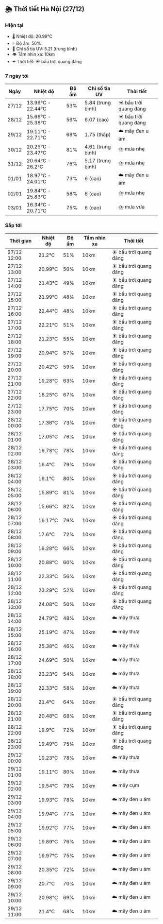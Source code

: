 ## 🌦️ Thời tiết Hà Nội (27/12)

### Hiện tại

- 🌡️ Nhiệt độ: 20.99℃
- 💦 Độ ẩm: 50%
- 🌟 Chỉ số tia UV: 5.21 (trung bình)
- 👁️ Tầm nhìn xa: 10km
- ☂️ Thời tiết: ☀️ bầu trời quang đãng

### 7 ngày tới

| Ngày | Nhiệt độ | Độ ẩm | Chỉ số tia UV | Thời tiết |
| --- | --- | --- | --- | --- |
| 27/12 | 13.96℃ - 22.44℃ | 53% | 5.84 (trung bình) | ☀️ bầu trời quang đãng |
| 28/12 | 15.66℃ - 25.38℃ | 56% | 6.07 (cao) | ☀️ bầu trời quang đãng |
| 29/12 | 19.11℃ - 22.71℃ | 68% | 1.75 (thấp) | ☁️ mây đen u ám |
| 30/12 | 20.29℃ - 23.47℃ | 81% | 4.61 (trung bình) | ⛈️ mưa nhẹ |
| 31/12 | 20.64℃ - 26.2℃ | 76% | 5.17 (trung bình) | ⛈️ mưa nhẹ |
| 01/01 | 18.97℃ - 24.01℃ | 73% | 6 (cao) | ☁️ mây đen u ám |
| 02/01 | 19.84℃ - 25.83℃ | 58% | 6 (cao) | ⛈️ mưa nhẹ |
| 03/01 | 16.34℃ - 20.71℃ | 75% | 6 (cao) | ⛈️ mưa vừa |

### Sắp tới

| Thời gian | Nhiệt độ | Độ ẩm | Tầm nhìn xa | Thời tiết |
| --- | --- | --- | --- | --- |
| 27/12 12:00 | 21.2℃ | 51% | 10km | ☀️ bầu trời quang đãng |
| 27/12 13:00 | 20.99℃ | 50% | 10km | ☀️ bầu trời quang đãng |
| 27/12 14:00 | 21.43℃ | 49% | 10km | ☀️ bầu trời quang đãng |
| 27/12 15:00 | 21.99℃ | 48% | 10km | ☀️ bầu trời quang đãng |
| 27/12 16:00 | 22.44℃ | 48% | 10km | ☀️ bầu trời quang đãng |
| 27/12 17:00 | 22.21℃ | 51% | 10km | ☀️ bầu trời quang đãng |
| 27/12 18:00 | 21.23℃ | 55% | 10km | ☀️ bầu trời quang đãng |
| 27/12 19:00 | 20.94℃ | 57% | 10km | ☀️ bầu trời quang đãng |
| 27/12 20:00 | 20.42℃ | 59% | 10km | ☀️ bầu trời quang đãng |
| 27/12 21:00 | 19.28℃ | 63% | 10km | ☀️ bầu trời quang đãng |
| 27/12 22:00 | 18.25℃ | 67% | 10km | ☀️ bầu trời quang đãng |
| 27/12 23:00 | 17.75℃ | 70% | 10km | ☀️ bầu trời quang đãng |
| 28/12 00:00 | 17.36℃ | 73% | 10km | ☀️ bầu trời quang đãng |
| 28/12 01:00 | 17.05℃ | 76% | 10km | ☀️ bầu trời quang đãng |
| 28/12 02:00 | 16.78℃ | 78% | 10km | ☀️ bầu trời quang đãng |
| 28/12 03:00 | 16.4℃ | 79% | 10km | ☀️ bầu trời quang đãng |
| 28/12 04:00 | 16.1℃ | 80% | 10km | ☀️ bầu trời quang đãng |
| 28/12 05:00 | 15.89℃ | 81% | 10km | ☀️ bầu trời quang đãng |
| 28/12 06:00 | 15.66℃ | 82% | 10km | ☀️ bầu trời quang đãng |
| 28/12 07:00 | 16.17℃ | 79% | 10km | ☀️ bầu trời quang đãng |
| 28/12 08:00 | 17.6℃ | 72% | 10km | ☀️ bầu trời quang đãng |
| 28/12 09:00 | 19.28℃ | 66% | 10km | ☀️ bầu trời quang đãng |
| 28/12 10:00 | 20.88℃ | 60% | 10km | ☀️ bầu trời quang đãng |
| 28/12 11:00 | 22.33℃ | 56% | 10km | ☀️ bầu trời quang đãng |
| 28/12 12:00 | 23.29℃ | 52% | 10km | ☀️ bầu trời quang đãng |
| 28/12 13:00 | 24.08℃ | 50% | 10km | ☀️ bầu trời quang đãng |
| 28/12 14:00 | 24.79℃ | 48% | 10km | ☁️ mây thưa |
| 28/12 15:00 | 25.19℃ | 47% | 10km | ☁️ mây thưa |
| 28/12 16:00 | 25.38℃ | 46% | 10km | ☁️ mây thưa |
| 28/12 17:00 | 24.69℃ | 50% | 10km | ☁️ mây thưa |
| 28/12 18:00 | 23.23℃ | 54% | 10km | ☁️ mây thưa |
| 28/12 19:00 | 22.33℃ | 58% | 10km | ☁️ mây thưa |
| 28/12 20:00 | 21.4℃ | 64% | 10km | ☀️ bầu trời quang đãng |
| 28/12 21:00 | 20.48℃ | 68% | 10km | ☀️ bầu trời quang đãng |
| 28/12 22:00 | 19.9℃ | 72% | 10km | ☀️ bầu trời quang đãng |
| 28/12 23:00 | 19.49℃ | 75% | 10km | ☀️ bầu trời quang đãng |
| 29/12 00:00 | 19.23℃ | 78% | 10km | ☁️ mây thưa |
| 29/12 01:00 | 19.11℃ | 80% | 10km | ☁️ mây thưa |
| 29/12 02:00 | 19.54℃ | 79% | 10km | ☁️ mây cụm |
| 29/12 03:00 | 19.93℃ | 78% | 10km | ☁️ mây đen u ám |
| 29/12 04:00 | 19.94℃ | 77% | 10km | ☁️ mây đen u ám |
| 29/12 05:00 | 19.92℃ | 77% | 10km | ☁️ mây đen u ám |
| 29/12 06:00 | 19.89℃ | 76% | 10km | ☁️ mây đen u ám |
| 29/12 07:00 | 19.97℃ | 75% | 10km | ☁️ mây đen u ám |
| 29/12 08:00 | 20.35℃ | 72% | 10km | ☁️ mây đen u ám |
| 29/12 09:00 | 20.7℃ | 70% | 10km | ☁️ mây đen u ám |
| 29/12 10:00 | 20.98℃ | 69% | 10km | ☁️ mây đen u ám |
| 29/12 11:00 | 21.4℃ | 68% | 10km | ☁️ mây đen u ám |
